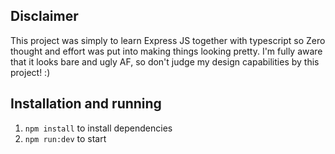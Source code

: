 ## Disclaimer
This project was simply to learn Express JS together with typescript so Zero thought and effort was put into making things looking pretty.
I'm fully aware that it looks bare and ugly AF, so don't judge my design capabilities by this project! :)

## Installation and running

1. ```npm install``` to install dependencies
2. ```npm run:dev``` to start